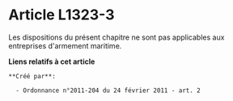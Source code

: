# Article L1323-3

Les dispositions du présent chapitre ne sont pas applicables aux entreprises d'armement maritime.

**Liens relatifs à cet article**

	**Créé par**:

	  - Ordonnance n°2011-204 du 24 février 2011 - art. 2
